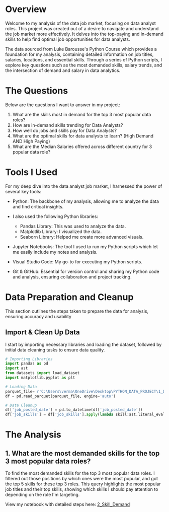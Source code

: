 # Overview
Welcome to my analysis of the data job market, focusing on data analyst roles. This project was created out of a desire to navigate and understand the job market more effectively. It delves into the top-paying and in-demand skills to help find optimal job opportunities for data analysts.

The data sourced from Luke Barousse's Python Course which provides a foundation for my analysis, containing detailed information on job titles, salaries, locations, and essential skills. Through a series of Python scripts, I explore key questions such as the most demanded skills, salary trends, and the intersection of demand and salary in data analytics.

# The Questions
Below are the questions I want to answer in my project:

1. What are the skills most in demand for the top 3 most popular data roles?
2. How are in-demand skills trending for Data Analysts?
3. How well do jobs and skills pay for Data Analysts?
4. What are the optimal skills for data analysts to learn? (High Demand AND High Paying)
5. What are the Median Salaries offered across different country for 3 popular data role?

# Tools I Used
For my deep dive into the data analyst job market, I harnessed the power of several key tools:
- Python: The backbone of my analysis, allowing me to analyze the data and find critical insights.

- I also used the following Python libraries:
    - Pandas Library: This was used to analyze the data.
    - Matplotlib Library: I visualized the data.
    - Seaborn Library: Helped me create more advanced visuals.
- Jupyter Notebooks: The tool I used to run my Python scripts which let me easily include my notes and analysis.
- Visual Studio Code: My go-to for executing my Python scripts.
- Git & GitHub: Essential for version control and sharing my Python code and analysis, ensuring collaboration and project tracking.
# Data Preparation and Cleanup
This section outlines the steps taken to prepare the data for analysis, ensuring accuracy and usability
## Import & Clean Up Data
I start by importing necessary libraries and loading the dataset, followed by initial data cleaning tasks to ensure data quality.
```python
# Importing Libraries
import pandas as pd
import ast
from datasets import load_dataset
import matplotlib.pyplot as plt  

# Loading Data
parquet_file= r'C:\Users\verma\OneDrive\Desktop\PYTHON_DATA_PROJECT\1_Data_science_job_postings_dataset\0000.parquet'
df = pd.read_parquet(parquet_file, engine='auto')

# Data Cleanup
df['job_posted_date'] = pd.to_datetime(df['job_posted_date'])
df['job_skills'] = df['job_skills'].apply(lambda skill:ast.literal_eval(skill) if pd.notna(skill) else skill)
```
# The Analysis
## 1. What are the most demanded skills for the top 3 most popular data roles?
To find the most demanded skills for the top 3 most popular data roles. I filtered out those positions by which ones were the most popular, and got the top 5 skills for these top 3 roles. This query highlights the most popular job titles and their top skills, showing which skills I should pay attention to depending on the role I'm targeting.

View my notebook with detailed steps here: [2_Skill_Demand](C:\Users\verma\OneDrive\Desktop\PYTHON_DATA_PROJECT\Data_Science_Job_Postings_analysis\8_Top_skillsFor_DataScientists_Engineers_Analysts.ipynb)
